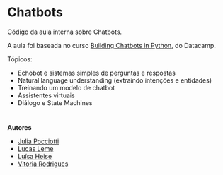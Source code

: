 # Chatbots
Código da aula interna sobre Chatbots. 

A aula foi baseada no curso [Building Chatbots in Python](https://learn.datacamp.com/courses/building-chatbots-in-python), do Datacamp. 

Tópicos: 
- Echobot e sistemas simples de perguntas e respostas 
- Natural language understanding (extraindo intenções e entidades) 
- Treinando um modelo de chatbot 
- Assistentes virtuais 
- Diálogo e State Machines 

#
**Autores**
- [Julia Pocciotti](https://github.com/juliapocciotti)
- [Lucas Leme](https://github.com/lucas-leme)
- [Luísa Heise](https://github.com/luisaheise)
- [Vitoria Rodrigues](https://github.com/vitoriars)